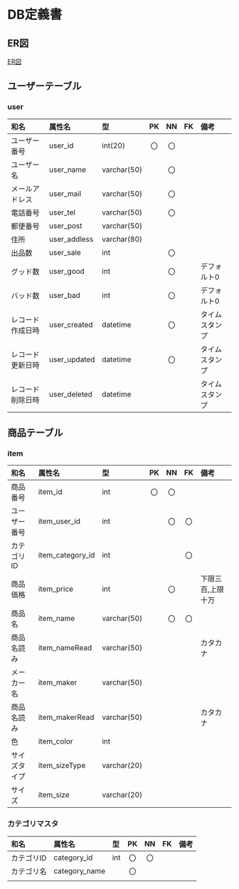 # DB定義書
## ER図
[ER図]( https://github.com/Aso2001385/2021sys-design/blob/main/sample/ER.md )

## ユーザーテーブル
### user
|和名|属性名|型|PK|NN|FK|備考|
|:---|:---|:---|:---:|:---:|:---:|:---|
|ユーザー番号|user_id|int(20)|〇|〇|||
|ユーザー名|user_name|varchar(50)||〇|||
|メールアドレス|user_mail|varchar(50)||〇|||
|電話番号|user_tel|varchar(50)||〇|||
|郵便番号|user_post|varchar(50)|||||
|住所|user_addless|varchar(80)|||||
|出品数|user_sale|int||〇|||
|グッド数|user_good|int||〇||デフォルト0|
|バッド数|user_bad|int||〇||デフォルト0|
|レコード作成日時|user_created|datetime||〇||タイムスタンプ|
|レコード更新日時|user_updated|datetime||〇||タイムスタンプ|
|レコード削除日時|user_deleted|datetime||||タイムスタンプ|

## 商品テーブル
### item
|和名|属性名|型|PK|NN|FK|備考|
|:---|:---|:---|:---:|:---:|:---:|:---|
|商品番号|item_id|int|〇|〇|||
|ユーザー番号|item_user_id|int||〇|〇||
|カテゴリID|item_category_id|int|||〇||
|商品価格|item_price|int||〇||下限三百,上限十万|
|商品名|item_name|varchar(50)||〇|〇||
|商品名読み|item_nameRead|varchar(50)||||カタカナ|
|メーカー名|item_maker|varchar(50)|||||
|商品名読み|item_makerRead|varchar(50)||||カタカナ|
|色|item_color|int|||||
|サイズタイプ|item_sizeType|varchar(20)||||
|サイズ|item_size|varchar(20)||||||

### カテゴリマスタ
|和名|属性名|型|PK|NN|FK|備考|
|:---|:---|:---|:---:|:---:|:---:|:---|
|カテゴリID|category_id|int|〇|〇||
|カテゴリ名|category_name||〇|||
|||||||

